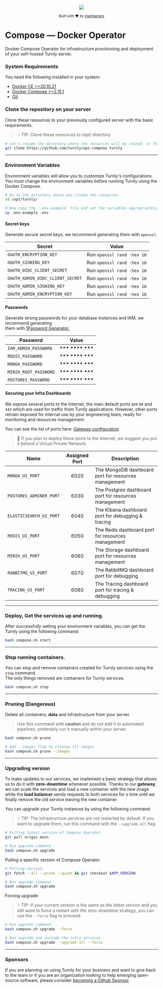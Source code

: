 <div align="center">
  <p align="center">
      <a href="https://turnly.app" target="_blank" rel="noopener">
          <img src="https://raw.githubusercontent.com/turnly/turnly/develop/docs/assets/github-header.png" />
      </a>
  </p>

  <p>
    <sub>
      Built with ❤︎ by
      <a href="https://github.com/turnly/turnly/blob/develop/OWNERS.md">
        maintainers
      </a>
    </sub>
  </p>
</div>

# Compose — Docker Operator

Docker Compose Operator for infrastructure provisioning and deployment of your self-hosted Turnly server.

### System Requirements

You need the following installed in your system:

- [Docker CE >=20.10.21](https://docs.docker.com/engine/release-notes)
- [Docker Compose >=2.15.1](https://docs.docker.com/compose/release-notes)
- [Git](https://git-scm.com/downloads)

### Clone the repository on your server

Clone these resources to your previously configured server with the basic requirements.

> 💡 TIP: Clone these resources to /opt/ directory

```sh
# Let's rename the directory where the resources will be cloned, in this case "turnly".
git clone https://github.com/turnly/ops-compose turnly
```

___

### Environment Variables

Environment variables will allow you to customize Turnly's configurations. \
You must change the environment variables before running Turnly using the Docker Compose.

```sh
# Go to the directory where you cloned the resources.
cd /opt/turnly/

# Now copy the `.env.example` file and set the variables appropriately.
cp .env.example .env
```
#### Secret keys

Generate secure secret keys, we recommend generating them with `openssl`.

| Secret                             | Value                        |
| ---------------------------------- | ---------------------------- |
| `OAUTH_ENCRYPTION_KEY`             | Run `openssl rand -hex 16`   |
| `OAUTH_SIGNING_KEY`                | Run `openssl rand -hex 16`   |
| `OAUTH_OIDC_CLIENT_SECRET`         | Run `openssl rand -hex 16`   |
| `OAUTH_ADMIN_OIDC_CLIENT_SECRET`   | Run `openssl rand -hex 16`   |
| `OAUTH_ADMIN_SIGNING_KEY`          | Run `openssl rand -hex 16`   |
| `OAUTH_ADMIN_ENCRYPTION_KEY`       | Run `openssl rand -hex 16`   |

#### Passwords

Generate strong passwords for your database instances and IAM, we recommend generating \
them with [1Password Generator.](https://1password.com/password-generator)

| Password                 | Value                |
| ------------------------ | :------------------: |
| `IAM_ADMIN_PASSWORD`     | __*** **** ***__     |
| `REDIS_PASSWORD`         | __*** **** ***__     |
| `MONGO_PASSWORD`         | __*** **** ***__     |
| `MINIO_ROOT_PASSWORD`    | __*** **** ***__     |
| `POSTGRES_PASSWORD`      | __*** **** ***__     |

#### Securing your Infra Dashboards

We expose several ports to the Internet, the main default ports are `80` and `443` which are
used for traffic from Turnly applications. However, other ports remain exposed for internal
use by your engineering team, ready for monitoring and resources management.

You can see the list of ports here: [Gateway configuration](/gateway.yml#L57)

> 🚨 If you plan to deploy these ports to the Internet, we suggest you put it behind a Virtual Private Network.

| Name                         | Assigned Port  | Description                                             |
| ---------------------------- | :------------: | ------------------------------------------------------- |
| `MONGO_UI_PORT`              | 6020           | The MongoDB dashboard port for resources management     |
| `POSTGRES_ADMINER_PORT`      | 6030           | The Postgres dashboard port for resources management    |
| `ELASTICSEARCH_UI_PORT`      | 6040           | The Kibana dashboard port for debugging & tracing       |
| `REDIS_UI_PORT`              | 6050           | The Redis dashboard port for resources management       |
| `MINIO_UI_PORT`              | 6060           | The Storage dashboard port for resources management     |
| `RABBITMQ_UI_PORT`           | 6070           | The RabbitMQ dashboard port for debugging               |
| `TRACING_UI_PORT`            | 6080           | The Tracing dashboard port for tracing & debugging      |

___

### Deploy, Get the services up and running.

After successfully setting your environment variables, you can get the Turnly using the following command:

```sh
bash compose.sh start
```

___

### Stop running containers.

You can stop and remove containers created for Turnly services using the `stop` command. \
The only things removed are containers for Turnly services.

```sh
bash compose.sh stop
```

___

### Pruning (Dangerous)

Delete all containers, **data** and infrastructure from your server.

> Use this command with **caution** and do not add it to automated pipelines,
> preferably run it manually within your server.

```sh
bash compose.sh prune

# Add --images flag to cleanup all images
bash compose.sh prune --images
```

___

### Upgrading version

To make updates to our services, we implement a basic strategy that allows us to do it
with **zero-downtime** whenever possible. Thanks to our **gateway**, we can scale the services
and load a new container with the new image while the **load balancer** sends requests
to both services for x time until we finally remove the old service leaving the new container.

You can upgrade your Turnly instances by using the following command:

> 💡 TIP: The infrastructure services are not restarted by default.
> If you want to upgrade them, run this command with the `--upgrade-all` flag.

```sh
# Pulling latest version of Compose Operator.
git pull origin main

# Run upgrade command
bash compose.sh upgrade
```

Pulling a specific version of Compose Operator.

```sh
# Pulling version.
git fetch --all --prune --quiet && git checkout $APP_VERSION

# Run upgrade command
bash compose.sh upgrade
```

Forcing upgrade

> 💡 TIP: If your current version is the same as the latest version and you still
> want to force a restart with the zero-downtime strategy, you can use the `--force` flag to proceed.

```sh
# Run upgrade command
bash compose.sh upgrade --force

# Run upgrade and include the infra services
bash compose.sh upgrade --upgrade-all --force
```

___

### Sponsors

If you are planning on using Turnly for your business and want to give back to the
team or if you are an organization looking to help emerging open-source
software, please consider [becoming a Github Sponsor](https://github.com/sponsors/efraa).
